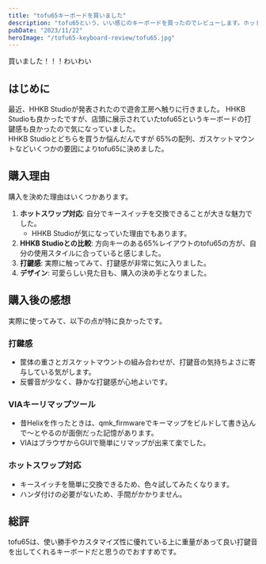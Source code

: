 ```yaml
---
title: "tofu65キーボードを買いました"
description: "tofu65という、いい感じのキーボードを買ったのでレビューします。ホットスワップ対応でガスケットマウントで65%かつVIAに対応しているかわいいキーボードなので高かったですが買ってよかったです。"
pubDate: "2023/11/22"
heroImage: "/tofu65-keyboard-review/tofu65.jpg"
---
```


買いました！！！わいわい

## はじめに

最近、HHKB Studioが発表されたので遊舎工房へ触りに行きました。
HHKB Studioも良かったですが、店頭に展示されていたtofu65というキーボードの打鍵感も良かったので気になっていました。  
HHKB Studioとどちらを買うか悩んだんですが 65%の配列、ガスケットマウントなどいくつかの要因によりtofu65に決めました。

## 購入理由

購入を決めた理由はいくつかあります。

1. **ホットスワップ対応**: 自分でキースイッチを交換できることが大きな魅力でした。
    - HHKB Studioが気になっていた理由でもあります。
2. **HHKB Studioとの比較**: 方向キーのある65%レイアウトのtofu65の方が、自分の使用スタイルに合っていると感じました。
3. **打鍵感**: 実際に触ってみて、打鍵感が非常に気に入りました。
4. **デザイン**: 可愛らしい見た目も、購入の決め手となりました。

## 購入後の感想

実際に使ってみて、以下の点が特に良かったです。

### 打鍵感

- 筐体の重さとガスケットマウントの組み合わせが、打鍵音の気持ちよさに寄与している気がします。
- 反響音が少なく、静かな打鍵感が心地よいです。

### VIAキーリマップツール

- 昔Helixを作ったときは、qmk_firmwareでキーマップをビルドして書き込んで〜とやるのが面倒だった記憶があります。
- VIAはブラウザからGUIで簡単にリマップが出来て楽でした。

### ホットスワップ対応

- キースイッチを簡単に交換できるため、色々試してみたくなります。
- ハンダ付けの必要がないため、手間がかかりません。

## 総評

tofu65は、使い勝手やカスタマイズ性に優れている上に重量があって良い打鍵音を出してくれるキーボードだと思うのでおすすめです。
